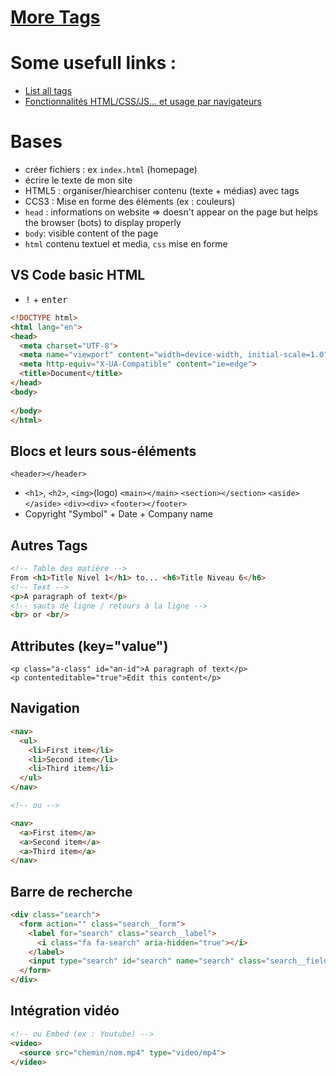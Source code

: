# [More Tags](https://www.freecodecamp.org/news/the-html-handbook/#tags-that-interact-with-text)

# Some usefull links :
- [List all tags](https://openclassrooms.com/en/courses/1603881-apprenez-a-creer-votre-site-web-avec-html5-et-css3/1608357-memento-des-balises-html)
- [Fonctionnalités HTML/CSS/JS... et usage par navigateurs](https://caniuse.com/)

# Bases
- créer fichiers : ex `index.html` (homepage)
- écrire le texte de mon site
- HTML5 : organiser/hiearchiser contenu (texte + médias) avec tags
- CCS3 : Mise en forme des éléments (ex : couleurs)
- `head` : informations on website => doesn't appear on the page but helps the browser (bots) to display properly
- `body`: visible content of the page
- `html` contenu textuel et media, `css` mise en forme

## VS Code basic HTML
- <kbd>!</kbd> + <kbd>enter</kbd>

```html
<!DOCTYPE html>
<html lang="en">
<head>
  <meta charset="UTF-8">
  <meta name="viewport" content="width=device-width, initial-scale=1.0">
  <meta http-equiv="X-UA-Compatible" content="ie=edge">
  <title>Document</title>
</head>
<body>
	
</body>
</html>
```

## Blocs et leurs sous-éléments
`<header></header>`
  - `<h1>`, `<h2>`, `<img>`(logo)
`<main></main>`
`<section></section>`
`<aside></aside>`
`<div><div>`
`<footer></footer>`      
  - Copyright "Symbol" + Date + Company name
  
## Autres Tags
```html
<!-- Table des matière -->
From <h1>Title Nivel 1</h1> to... <h6>Title Niveau 6</h6>
<!-- Text -->
<p>A paragraph of text</p>
<!-- sauts de ligne / retours à la ligne -->
<br> or <br/>
```

## Attributes (key="value")
```
<p class="a-class" id="an-id">A paragraph of text</p>
<p contenteditable="true">Edit this content</p>
```

## Navigation
```html
<nav>
  <ul>
    <li>First item</li>
    <li>Second item</li>
    <li>Third item</li>
  </ul>
</nav>

<!-- ou -->

<nav>
  <a>First item</a>
  <a>Second item</a>
  <a>Third item</a>
</nav>
```

## Barre de recherche
```html
<div class="search">
  <form action="" class="search__form">
    <label for="search" class="search__label">
      <i class="fa fa-search" aria-hidden="true"></i>
    </label>
    <input type="search" id="search" name="search" class="search__field" placeholder="Rechercher">
  </form>
</div>
```

## Intégration vidéo
```html
<!-- ou Embed (ex : Youtube) -->
<video>
  <source src="chemin/nom.mp4" type="video/mp4">
</video>
```
